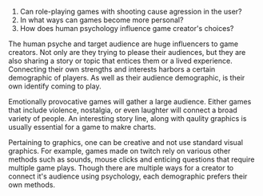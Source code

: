 1. Can role-playing games with shooting cause agression in the user?
2. In what ways can games become more personal?
3. How does human psychology influence game creator's choices?

The human psyche and target audience are huge influencers to game creators. Not only are they trying to 
please their audiences, but they are also sharing a story or topic that entices them or a lived experience. 
Connecting their own strengths and interests harbors a certain demographic of players. As well as their audience demographic,
is their own identify coming to play.

Emotionally provocative games will gather a large audience. Either games that include violence, nostalgia, or
even laughter will connect a broad variety of people. An interesting story line, along with qaulity graphics is usually
essential for a game to makre charts. 

Pertaining to graphics, one can be creative and not use standard visual graphics. For example, games made on twitch rely
on various other methods such as sounds, mouse clicks and enticing questions that require multiple game plays.
Though there are multiple ways for a creator to connect it's audience using psychology, each demographic prefers
their own methods. 
